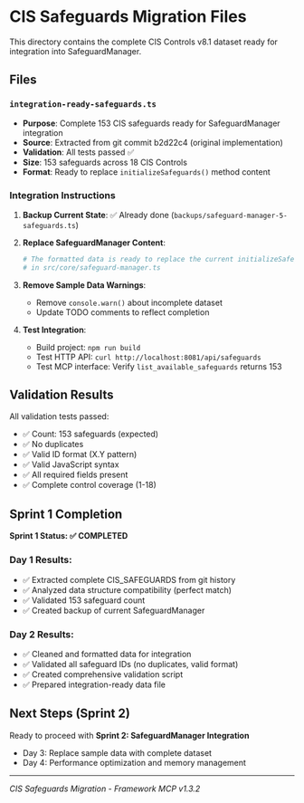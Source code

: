 # CIS Safeguards Migration Files

This directory contains the complete CIS Controls v8.1 dataset ready for integration into SafeguardManager.

## Files

### `integration-ready-safeguards.ts`
- **Purpose**: Complete 153 CIS safeguards ready for SafeguardManager integration
- **Source**: Extracted from git commit b2d22c4 (original implementation)
- **Validation**: All tests passed ✅
- **Size**: 153 safeguards across 18 CIS Controls
- **Format**: Ready to replace `initializeSafeguards()` method content

### Integration Instructions

1. **Backup Current State**: ✅ Already done (`backups/safeguard-manager-5-safeguards.ts`)

2. **Replace SafeguardManager Content**:
   ```bash
   # The formatted data is ready to replace the current initializeSafeguards() method
   # in src/core/safeguard-manager.ts
   ```

3. **Remove Sample Data Warnings**:
   - Remove `console.warn()` about incomplete dataset
   - Update TODO comments to reflect completion

4. **Test Integration**:
   - Build project: `npm run build`
   - Test HTTP API: `curl http://localhost:8081/api/safeguards`
   - Test MCP interface: Verify `list_available_safeguards` returns 153

## Validation Results

All validation tests passed:
- ✅ Count: 153 safeguards (expected)
- ✅ No duplicates
- ✅ Valid ID format (X.Y pattern)
- ✅ Valid JavaScript syntax
- ✅ All required fields present
- ✅ Complete control coverage (1-18)

## Sprint 1 Completion

**Sprint 1 Status: ✅ COMPLETED**

### Day 1 Results:
- ✅ Extracted complete CIS_SAFEGUARDS from git history
- ✅ Analyzed data structure compatibility (perfect match)
- ✅ Validated 153 safeguard count
- ✅ Created backup of current SafeguardManager

### Day 2 Results:
- ✅ Cleaned and formatted data for integration
- ✅ Validated all safeguard IDs (no duplicates, valid format)
- ✅ Created comprehensive validation script
- ✅ Prepared integration-ready data file

## Next Steps (Sprint 2)

Ready to proceed with **Sprint 2: SafeguardManager Integration**
- Day 3: Replace sample data with complete dataset
- Day 4: Performance optimization and memory management

---
*CIS Safeguards Migration - Framework MCP v1.3.2*